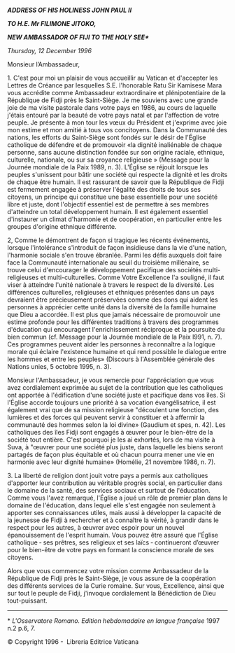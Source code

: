 ***ADDRESS OF HIS HOLINESS JOHN PAUL II***

***TO H.E. Mr FILIMONE JITOKO,***

***NEW AMBASSADOR OF FIJI TO THE HOLY SEE\****

*Thursday, 12 December 1996*

Monsieur l’Ambassadeur,

1\. C'est pour moi un plaisir de vous accueillir au Vatican et d'accepter les Lettres de Créance par lesquelles S.E. l'honorable Ratu Sir Kamisese Mara vous accrédite comme Ambassadeur extraordinaire et plénipotentiaire de la République de Fidji près le Saint-Siège. Je me souviens avec une grande joie de ma visite pastorale dans votre pays en 1986, au cours de laquelle j'étais entouré par la beauté de votre pays natal et par l'affection de votre peuple. Je présente à mon tour les vœux du Président et j'exprime avec joie mon estime et mon amitié à tous vos concitoyens. Dans la Communauté des nations, les efforts du Saint-Siège sont fondés sur le désir de l'Église catholique de défendre et de promouvoir «la dignité inaliénable de chaque personne, sans aucune distinction fondée sur son origine raciale, ethnique, culturelle, nationale, ou sur sa croyance religieuse » (Message pour la Journée mondiale de la Paix 1989, n. 3). L'Église se réjouit lorsque les peuples s'unissent pour bâtir une société qui respecte la dignité et les droits de chaque être humain. Il est rassurant de savoir que la République de Fidji est fermement engagée à préserver l'égalité des droits de tous ses citoyens, un principe qui constitue une base essentielle pour une société libre et juste, dont l'objectif essentiel est de permettre à ses membres d'atteindre un total développement humain. Il est également essentiel d'instaurer un climat d'harmonie et de coopération, en particulier entre les groupes d'origine ethnique différente.

2, Comme le démontrent de façon si tragique les récents événements, lorsque l'intolérance s'introduit de façon insidieuse dans la vie d'une nation, l'harmonie sociale s'en trouve ébranlée. Parmi les défis auxquels doit faire face la Communauté internationale au seuil du troisième millénaire, se trouve celui d'encourager le développement pacifique des sociétés multi-religieuses et multi-culturelles. Comme Votre Excellence l'a souligné, il faut viser à atteindre l'unité nationale à travers le respect de la diversité. Les différences culturelles, religieuses et ethniques présentes dans un pays devraient être précieusement préservées comme des dons qui aident les personnes à apprécier cette unité dans la diversité de la famille humaine que Dieu a accordée. Il est plus que jamais nécessaire de promouvoir une estime profonde pour les différentes traditions à travers des programmes d'éducation qui encouragent l'enrichissement réciproque et la poursuite du bien commun (cf. Message pour la Journée mondiale de la Paix l991, n. 7). Ces programmes peuvent aider les personnes à reconnaître a la logique morale qui éclaire l'existence humaine et qui rend possible le dialogue entre les hommes et entre les peuples» (Discours à l'Assemblée générale des Nations unies, 5 octobre 1995, n. 3).

Monsieur l'Ambassadeur, je vous remercie pour l'appréciation que vous avez cordialement exprimée au sujet de la contribution que les catholiques ont apportée à l'édification d'une société juste et pacifique dans vos îles. Si l'Église accorde toujours une priorité à sa vocation évangélisatrice, il est également vrai que de sa mission religieuse "découlent une fonction, des lumières et des forces qui peuvent servir à constituer et à affermir la communauté des hommes selon la loi divine» (Gaudium et spes, n. 42). Les catholiques des îles Fidji sont engagés à œuvrer pour le bien-être de la société tout entière. C'est pourquoi je les ai exhortés, lors de ma visite à Suva, à "œuvrer pour une société plus juste, dans laquelle les biens seront partagés de façon plus équitable et où chacun pourra mener une vie en harmonie avec leur dignité humaine» (Homélie, 21 novembre 1986, n. 7).

3\. La liberté de religion dont jouit votre pays a permis aux catholiques d'apporter leur contribution au véritable progrès social, en particulier dans le domaine de la santé, des services sociaux et surtout de l'éducation. Comme vous l'avez remarqué, l'Église a joué un rôle de premier plan dans le domaine de l'éducation, dans lequel elle s'est engagée non seulement à apporter ses connaissances utiles, mais aussi à développer la capacité de la jeunesse de Fidji à rechercher et à connaître la vérité, à grandir dans le respect pour les autres, à œuvrer avec espoir pour un nouvel épanouissement de l'esprit humain. Vous pouvez être assuré que l'Église catholique ‑ ses prêtres, ses religieux et ses laïcs ‑ continueront d’œuvrer pour le bien-être de votre pays en formant la conscience morale de ses citoyens.

Alors que vous commencez votre mission comme Ambassadeur de la République de Fidji près le Saint-Siège, je vous assure de la coopération des différents services de la Curie romaine. Sur vous, Excellence, ainsi que sur tout le peuple de Fidji, j'invoque cordialement la Bénédiction de Dieu tout-puissant.

* * *

\* *L'Osservatore Romano. Edition hebdomadaire en langue française* 1997 n.2 p.6, 7.

© Copyright 1996 -  Libreria Editrice Vaticana